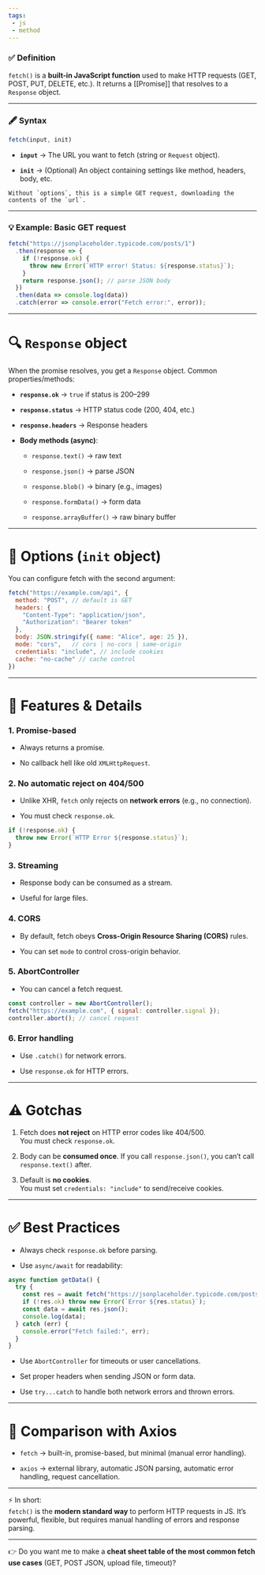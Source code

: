 ```yaml
---
tags: 
 - js
 - method
---
```


### ✅ Definition

`fetch()` is a **built-in JavaScript function** used to make HTTP requests (GET, POST, PUT, DELETE, etc.). It returns a [[Promise]] that resolves to a `Response` object.

---

### 🖋️ Syntax

```js
fetch(input, init)
```

- **`input`** → The URL you want to fetch (string or `Request` object).
    
- **`init`** → (Optional) An object containing settings like method, headers, body, etc.
    

```ad-note
Without `options`, this is a simple GET request, downloading the contents of the `url`.
```
---

### 💡 Example: Basic GET request

```js
fetch("https://jsonplaceholder.typicode.com/posts/1")
  .then(response => {
    if (!response.ok) {
      throw new Error(`HTTP error! Status: ${response.status}`);
    }
    return response.json(); // parse JSON body
  })
  .then(data => console.log(data))
  .catch(error => console.error("Fetch error:", error));
```

---

# 🔍 `Response` object

When the promise resolves, you get a `Response` object. Common properties/methods:

- **`response.ok`** → `true` if status is 200–299
    
- **`response.status`** → HTTP status code (200, 404, etc.)
    
- **`response.headers`** → Response headers
    
- **Body methods (async)**:
    
    - `response.text()` → raw text
        
    - `response.json()` → parse JSON
        
    - `response.blob()` → binary (e.g., images)
        
    - `response.formData()` → form data
        
    - `response.arrayBuffer()` → raw binary buffer
        

---

# 🔨 Options (`init` object)

You can configure fetch with the second argument:

```js
fetch("https://example.com/api", {
  method: "POST", // default is GET
  headers: {
    "Content-Type": "application/json",
    "Authorization": "Bearer token"
  },
  body: JSON.stringify({ name: "Alice", age: 25 }),
  mode: "cors",   // cors | no-cors | same-origin
  credentials: "include", // include cookies
  cache: "no-cache" // cache control
})
```

---

# 🌟 Features & Details

### 1. **Promise-based**

- Always returns a promise.
    
- No callback hell like old `XMLHttpRequest`.
    

### 2. **No automatic reject on 404/500**

- Unlike XHR, `fetch` only rejects on **network errors** (e.g., no connection).
    
- You must check `response.ok`.
    

```js
if (!response.ok) {
  throw new Error(`HTTP Error ${response.status}`);
}
```

### 3. **Streaming**

- Response body can be consumed as a stream.
    
- Useful for large files.
    

### 4. **CORS**

- By default, fetch obeys **Cross-Origin Resource Sharing (CORS)** rules.
    
- You can set `mode` to control cross-origin behavior.
    

### 5. **AbortController**

- You can cancel a fetch request.
    

```js
const controller = new AbortController();
fetch("https://example.com", { signal: controller.signal });
controller.abort(); // cancel request
```

### 6. **Error handling**

- Use `.catch()` for network errors.
    
- Use `response.ok` for HTTP errors.
    

---

# ⚠️ Gotchas

1. Fetch does **not reject** on HTTP error codes like 404/500.  
    You must check `response.ok`.
    
2. Body can be **consumed once**. If you call `response.json()`, you can’t call `response.text()` after.
    
3. Default is **no cookies**.  
    You must set `credentials: "include"` to send/receive cookies.
    

---

# ✅ Best Practices

- Always check `response.ok` before parsing.
    
- Use `async/await` for readability:
    

```js
async function getData() {
  try {
    const res = await fetch("https://jsonplaceholder.typicode.com/posts/1");
    if (!res.ok) throw new Error(`Error ${res.status}`);
    const data = await res.json();
    console.log(data);
  } catch (err) {
    console.error("Fetch failed:", err);
  }
}
```

- Use `AbortController` for timeouts or user cancellations.
    
- Set proper headers when sending JSON or form data.
    
- Use `try...catch` to handle both network errors and thrown errors.
    

---

# 🔧 Comparison with Axios

- `fetch` → built-in, promise-based, but minimal (manual error handling).
    
- `axios` → external library, automatic JSON parsing, automatic error handling, request cancellation.
    

---

⚡ In short:  
`fetch()` is the **modern standard way** to perform HTTP requests in JS. It’s powerful, flexible, but requires manual handling of errors and response parsing.

---

👉 Do you want me to make a **cheat sheet table of the most common fetch use cases** (GET, POST JSON, upload file, timeout)?